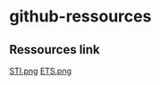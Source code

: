 # github-ressources

## Ressources link

[STI.png](https://raw.githubusercontent.com/STI-ETS/github-ressources/1911cef318ebe458299bccc7a53fe338758e990a/ressources/sti.jpg)
[ETS.png](https://raw.githubusercontent.com/STI-ETS/github-ressources/1911cef318ebe458299bccc7a53fe338758e990a/ressources/ets.jpg)
